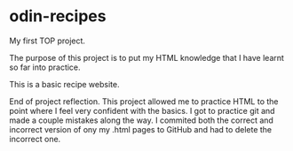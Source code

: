 # odin-recipes
My first TOP project.

The purpose of this project is to put my HTML knowledge that I have learnt so far into practice.

This is a basic recipe website.

End of project reflection.
This project allowed me to practice HTML to the point where I feel very confident with the basics. I got to practice git and made a couple mistakes along the way. I commited both the correct and incorrect version of ony my .html pages to GitHub and had to delete the incorrect one.